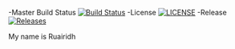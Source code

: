 -Master Build Status [![Build Status](https://travis-ci.com/fiferrdr/sem.svg?branch=master)](https://travis-ci.com/fiferrdr/sem)
-License [![LICENSE](https://img.shields.io/github/license/fiferrdr/sem.svg?style=flat-square)](https://github.com/fiferrdr/sem/blob/master/LICENSE)
-Release [![Releases](https://img.shields.io/github/release/fiferrdr/sem/all.svg?style=flat-square)](https://github.com/<fiferrdr>/sem/releases)

My name is Ruairidh